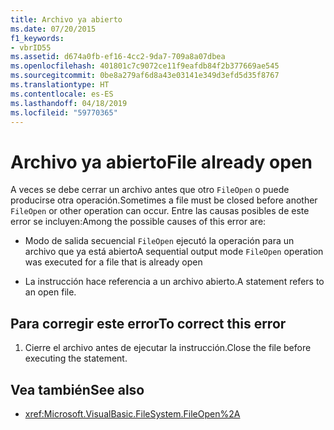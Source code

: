```yaml
---
title: Archivo ya abierto
ms.date: 07/20/2015
f1_keywords:
- vbrID55
ms.assetid: d674a0fb-ef16-4cc2-9da7-709a8a07dbea
ms.openlocfilehash: 401801c7c9072ce11f9eafdb84f2b377669ae545
ms.sourcegitcommit: 0be8a279af6d8a43e03141e349d3efd5d35f8767
ms.translationtype: HT
ms.contentlocale: es-ES
ms.lasthandoff: 04/18/2019
ms.locfileid: "59770365"
---
```

# <a name="file-already-open"></a><span data-ttu-id="ae785-102">Archivo ya abierto</span><span class="sxs-lookup"><span data-stu-id="ae785-102">File already open</span></span>
<span data-ttu-id="ae785-103">A veces se debe cerrar un archivo antes que otro `FileOpen` o puede producirse otra operación.</span><span class="sxs-lookup"><span data-stu-id="ae785-103">Sometimes a file must be closed before another `FileOpen` or other operation can occur.</span></span> <span data-ttu-id="ae785-104">Entre las causas posibles de este error se incluyen:</span><span class="sxs-lookup"><span data-stu-id="ae785-104">Among the possible causes of this error are:</span></span>  
  
-   <span data-ttu-id="ae785-105">Modo de salida secuencial `FileOpen` ejecutó la operación para un archivo que ya está abierto</span><span class="sxs-lookup"><span data-stu-id="ae785-105">A sequential output mode `FileOpen` operation was executed for a file that is already open</span></span>  
  
-   <span data-ttu-id="ae785-106">La instrucción hace referencia a un archivo abierto.</span><span class="sxs-lookup"><span data-stu-id="ae785-106">A statement refers to an open file.</span></span>  
  
## <a name="to-correct-this-error"></a><span data-ttu-id="ae785-107">Para corregir este error</span><span class="sxs-lookup"><span data-stu-id="ae785-107">To correct this error</span></span>  
  
1. <span data-ttu-id="ae785-108">Cierre el archivo antes de ejecutar la instrucción.</span><span class="sxs-lookup"><span data-stu-id="ae785-108">Close the file before executing the statement.</span></span>  
  
## <a name="see-also"></a><span data-ttu-id="ae785-109">Vea también</span><span class="sxs-lookup"><span data-stu-id="ae785-109">See also</span></span>

- <xref:Microsoft.VisualBasic.FileSystem.FileOpen%2A>
